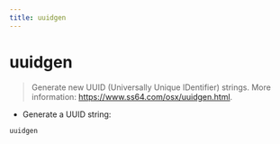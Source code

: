 ```yaml
---
title: uuidgen
---
```

# uuidgen

> Generate new UUID (Universally Unique IDentifier) strings.
> More information: <https://www.ss64.com/osx/uuidgen.html>.

- Generate a UUID string:

`uuidgen`
